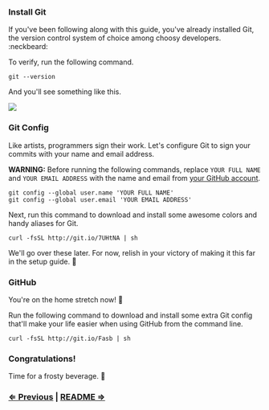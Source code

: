 ### Install Git

If you've been following along with this guide, you've already installed Git, the version control system of choice among choosy developers. :neckbeard:

To verify, run the following command.

```
git --version
```

And you'll see something like this.

![](https://i.imgur.com/fnUU61q.png)

### Git Config

Like artists, programmers sign their work. Let's configure Git to sign your commits with your name and email address.

**WARNING:** Before running the following commands, replace `YOUR FULL NAME` and `YOUR EMAIL ADDRESS` with the name and email from [your GitHub account](https://github.com/settings/profile).

```
git config --global user.name 'YOUR FULL NAME'
git config --global user.email 'YOUR EMAIL ADDRESS'
```

Next, run this command to download and install some awesome colors and handy aliases for Git.

```
curl -fsSL http://git.io/7UHtNA | sh
```

We'll go over these later. For now, relish in your victory of making it this far in the setup guide. :tada:

### GitHub

You're on the home stretch now! :racehorse:

Run the following command to download and install some extra Git config that'll make your life easier when using GitHub from the command line.


```
curl -fsSL http://git.io/Fasb | sh
```

### Congratulations!

Time for a frosty beverage. :beers:


### [⇐ Previous](2_sublime_text.md) | [README ⇒](../../)
